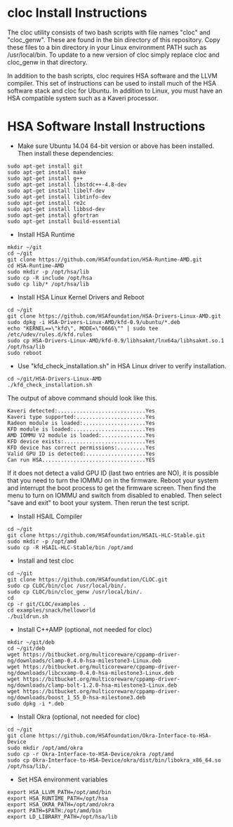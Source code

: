 cloc Install Instructions
=========================

The cloc utility consists of two bash scripts with file names "cloc" and "cloc_genw". These are found in the bin directory of this repository. Copy these files to a bin directory in your Linux environment PATH such as /usr/local/bin.  To update to a new version of cloc simply replace cloc and cloc_genw in that directory.

In addition to the bash scripts, cloc requires HSA software and the LLVM compiler. This set of instructions can be used to install much of the HSA software stack and cloc for Ubuntu.  In addition to Linux, you must have an HSA compatible system such as a Kaveri processor. 


HSA Software Install Instructions
=================================


- Make sure Ubuntu 14.04 64-bit version or above has been installed.  Then install these dependencies:
```
sudo apt-get install git
sudo apt-get install make
sudo apt-get install g++
sudo apt-get install libstdc++-4.8-dev
sudo apt-get install libelf-dev
sudo apt-get install libtinfo-dev
sudo apt-get install re2c
sudo apt-get install libbsd-dev
sudo apt-get install gfortran
sudo apt-get install build-essential 
```


- Install HSA Runtime
```
mkdir ~/git
cd ~/git
git clone https://github.com/HSAfoundation/HSA-Runtime-AMD.git
cd HSA-Runtime-AMD 
sudo mkdir -p /opt/hsa/lib
sudo cp -R include /opt/hsa
sudo cp lib/* /opt/hsa/lib
```


- Install HSA Linux Kernel Drivers and Reboot
```
cd ~/git
git clone https://github.com/HSAfoundation/HSA-Drivers-Linux-AMD.git
sudo dpkg -i HSA-Drivers-Linux-AMD/kfd-0.9/ubuntu/*.deb
echo "KERNEL==\"kfd\", MODE=\"0666\"" | sudo tee /etc/udev/rules.d/kfd.rules
sudo cp HSA-Drivers-Linux-AMD/kfd-0.9/libhsakmt/lnx64a/libhsakmt.so.1 /opt/hsa/lib
sudo reboot
```


- Use "kfd_check_installation.sh" in HSA Linux driver to verify installation.
``` 
cd ~/git/HSA-Drivers-Linux-AMD
./kfd_check_installation.sh
``` 

The output of above command should look like this.

```
Kaveri detected:............................Yes
Kaveri type supported:......................Yes
Radeon module is loaded:....................Yes
KFD module is loaded:.......................Yes
AMD IOMMU V2 module is loaded:..............Yes
KFD device exists:..........................Yes
KFD device has correct permissions:.........Yes
Valid GPU ID is detected:...................Yes
Can run HSA.................................YES
```

If it does not detect a valid GPU ID (last two entries are NO), it is possible that you need to turn the IOMMU on in the firmware.  Reboot your system and interrupt the boot process to get the firmware screen. Then find the menu to turn on IOMMU and switch from disabled to enabled.  Then select "save and exit" to boot your system.  Then rerun the test script.


- Install HSAIL Compiler
```
cd ~/git
git clone https://github.com/HSAfoundation/HSAIL-HLC-Stable.git
sudo mkdir -p /opt/amd
sudo cp -R HSAIL-HLC-Stable/bin /opt/amd
```


- Install and test cloc
```
cd ~/git
git clone https://github.com/HSAfoundation/CLOC.git
sudo cp CLOC/bin/cloc /usr/local/bin/.
sudo cp CLOC/bin/cloc_genw /usr/local/bin/.
cd 
cp -r git/CLOC/examples .
cd examples/snack/helloworld
./buildrun.sh
```


- Install C++AMP (optional, not needed for cloc)
```
mkdir ~/git/deb
cd ~/git/deb
wget https://bitbucket.org/multicoreware/cppamp-driver-ng/downloads/clamp-0.4.0-hsa-milestone3-Linux.deb
wget https://bitbucket.org/multicoreware/cppamp-driver-ng/downloads/libcxxamp-0.4.0-hsa-milestone3-Linux.deb
wget https://bitbucket.org/multicoreware/cppamp-driver-ng/downloads/clamp-bolt-1.2.0-hsa-milestone3-Linux.deb
wget https://bitbucket.org/multicoreware/cppamp-driver-ng/downloads/boost_1_55_0-hsa-milestone3.deb
sudo dpkg -i *.deb
```


- Install Okra (optional, not needed for cloc)
```
cd ~/git
git clone https://github.com/HSAfoundation/Okra-Interface-to-HSA-Device
sudo mkdir /opt/amd/okra
sudo cp -r Okra-Interface-to-HSA-Device/okra /opt/amd
sudo cp Okra-Interface-to-HSA-Device/okra/dist/bin/libokra_x86_64.so /opt/hsa/lib/.
```


- Set HSA environment variables
```
export HSA_LLVM_PATH=/opt/amd/bin
export HSA_RUNTIME_PATH=/opt/hsa
export HSA_OKRA_PATH=/opt/amd/okra
export PATH=$PATH:/opt/amd/bin
export LD_LIBRARY_PATH=/opt/hsa/lib
```
